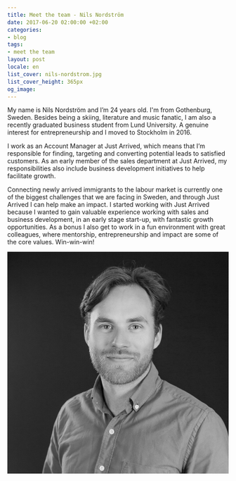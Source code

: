 ```yaml
---
title: Meet the team - Nils Nordström
date: 2017-06-20 02:00:00 +02:00
categories:
- blog
tags:
- meet the team
layout: post
locale: en
list_cover: nils-nordstrom.jpg
list_cover_height: 365px
og_image: 
---
```


My name is Nils Nordström and I’m 24 years old. I'm from Gothenburg, Sweden. Besides being a skiing, literature and music fanatic, I am also a recently graduated business student from Lund University. A genuine interest for entrepreneurship and I moved to Stockholm in 2016.

I work as an Account Manager at Just Arrived, which means that I’m responsible for finding, targeting and converting potential leads to satisfied customers. As an early member of the sales department at Just Arrived, my responsibilities also include business development initiatives to help facilitate growth.

Connecting newly arrived immigrants to the labour market is currently one of the biggest challenges that we are facing in Sweden, and through Just Arrived I can help make an impact. I started working with Just Arrived because I wanted to gain valuable experience working with sales and business development, in an early stage start-up, with fantastic growth opportunities. As a bonus I also get to work in a fun environment with great colleagues, where mentorship, entrepreneurship and impact are some of the core values. Win-win-win!

![Nils Nordström](/assets/images/blog/nils-nordstrom.jpg)


